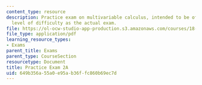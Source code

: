 ```yaml
---
content_type: resource
description: Practice exam on multivariable calculus, intended to be of the same general
  level of difficulty as the actual exam.
file: https://ol-ocw-studio-app-production.s3.amazonaws.com/courses/18-02-multivariable-calculus-fall-2007/649b356a55a0e95ab36ffc860b69ec7d_prac2a.pdf
file_type: application/pdf
learning_resource_types:
- Exams
parent_title: Exams
parent_type: CourseSection
resourcetype: Document
title: Practice Exam 2A
uid: 649b356a-55a0-e95a-b36f-fc860b69ec7d
---
```

